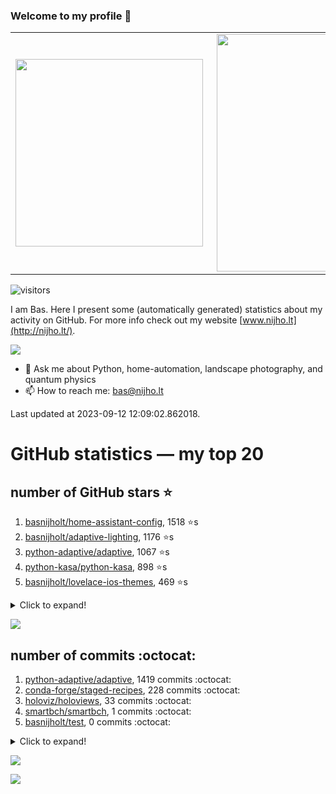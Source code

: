 ### Welcome to my profile 👋

<center>
  <table>
    <tr>
        <td><img width="300px" align="left" src="https://github-readme-stats.vercel.app/api/top-langs/?username=basnijholt&hide=TeX,Jupyter%20Notebook&layout=compact&theme=radical" /></td>
        <td><img align='right' src="https://github-readme-stats.vercel.app/api?username=basnijholt&show_icons=true&theme=radical" width="380"></td>
    </tr>
  </table>
</center>

![visitors](https://visitor-badge.glitch.me/badge?page_id=basnijholt.visitor-badge)

I am Bas. Here I present some (automatically generated) statistics about my activity on GitHub. For more info check out my website [www.nijho.lt](http://nijho.lt/).

![](https://www.nijho.lt/authors/admin/avatar_hu9e60e4b9bc120dfb6a666009f2878da6_182107_250x250_fill_q90_lanczos_center.jpg)

- 💬 Ask me about Python, home-automation, landscape photography, and quantum physics
- 📫 How to reach me: bas@nijho.lt

Last updated at 2023-09-12 12:09:02.862018.

# GitHub statistics — my top 20

## number of GitHub stars ⭐️

1. [basnijholt/home-assistant-config](https://github.com/basnijholt/home-assistant-config/), 1518 ⭐️s
2. [basnijholt/adaptive-lighting](https://github.com/basnijholt/adaptive-lighting/), 1176 ⭐️s
3. [python-adaptive/adaptive](https://github.com/python-adaptive/adaptive/), 1067 ⭐️s
4. [python-kasa/python-kasa](https://github.com/python-kasa/python-kasa/), 898 ⭐️s
5. [basnijholt/lovelace-ios-themes](https://github.com/basnijholt/lovelace-ios-themes/), 469 ⭐️s
<details><summary>Click to expand!</summary>

6. [basnijholt/lovelace-ios-dark-mode-theme](https://github.com/basnijholt/lovelace-ios-dark-mode-theme/), 422 ⭐️s
7. [basnijholt/miflora](https://github.com/basnijholt/miflora/), 359 ⭐️s
8. [basnijholt/rsync-time-machine.py](https://github.com/basnijholt/rsync-time-machine.py/), 340 ⭐️s
9. [topocm/topocm_content](https://github.com/topocm/topocm_content/), 247 ⭐️s
10. [basnijholt/home-assistant-streamdeck-yaml](https://github.com/basnijholt/home-assistant-streamdeck-yaml/), 137 ⭐️s
11. [basnijholt/home-assistant-macbook-touch-bar](https://github.com/basnijholt/home-assistant-macbook-touch-bar/), 92 ⭐️s
12. [basnijholt/markdown-code-runner](https://github.com/basnijholt/markdown-code-runner/), 76 ⭐️s
13. [kwant-project/kwant](https://github.com/kwant-project/kwant/), 75 ⭐️s
14. [basnijholt/home-assistant-streamdeck-yaml-addon](https://github.com/basnijholt/home-assistant-streamdeck-yaml-addon/), 47 ⭐️s
15. [basnijholt/aiokef](https://github.com/basnijholt/aiokef/), 32 ⭐️s
16. [basnijholt/thesis-cover](https://github.com/basnijholt/thesis-cover/), 26 ⭐️s
17. [basnijholt/adaptive-scheduler](https://github.com/basnijholt/adaptive-scheduler/), 21 ⭐️s
18. [basnijholt/instacron](https://github.com/basnijholt/instacron/), 20 ⭐️s
19. [basnijholt/addon-otmonitor](https://github.com/basnijholt/addon-otmonitor/), 15 ⭐️s
20. [kwant-project/kwant-tutorial-2016](https://github.com/kwant-project/kwant-tutorial-2016/), 14 ⭐️s

</details>

![](https://github.com/basnijholt/basnijholt/raw/main/stars_over_time.png)

## number of commits :octocat:

1. [python-adaptive/adaptive](https://github.com/python-adaptive/adaptive/), 1419 commits :octocat:
2. [conda-forge/staged-recipes](https://github.com/conda-forge/staged-recipes/), 228 commits :octocat:
3. [holoviz/holoviews](https://github.com/holoviz/holoviews/), 33 commits :octocat:
4. [smartbch/smartbch](https://github.com/smartbch/smartbch/), 1 commits :octocat:
5. [basnijholt/test](https://github.com/basnijholt/test/), 0 commits :octocat:
<details><summary>Click to expand!</summary>

6. [basnijholt/zigzag-majoranas](https://github.com/basnijholt/zigzag-majoranas/), 0 commits :octocat:
7. [PiotrMachowski/lovelace-xiaomi-vacuum-map-card](https://github.com/PiotrMachowski/lovelace-xiaomi-vacuum-map-card/), 0 commits :octocat:
8. [hacs/default](https://github.com/hacs/default/), 0 commits :octocat:
9. [hassio-addons/addon-jupyterlab](https://github.com/hassio-addons/addon-jupyterlab/), 0 commits :octocat:
10. [basnijholt/psychedelic-data-science](https://github.com/basnijholt/psychedelic-data-science/), 0 commits :octocat:
11. [sseemayer/qstat-pretty](https://github.com/sseemayer/qstat-pretty/), 0 commits :octocat:
12. [kalkih/mini-media-player](https://github.com/kalkih/mini-media-player/), 0 commits :octocat:
13. [conda-forge/sshtunnel-feedstock](https://github.com/conda-forge/sshtunnel-feedstock/), 0 commits :octocat:
14. [basnijholt/nanowire-qpc-spectrum](https://github.com/basnijholt/nanowire-qpc-spectrum/), 0 commits :octocat:
15. [Koenkk/zigbee2mqtt](https://github.com/Koenkk/zigbee2mqtt/), 0 commits :octocat:
16. [conda-forge/opencensus-ext-azure-feedstock](https://github.com/conda-forge/opencensus-ext-azure-feedstock/), 0 commits :octocat:
17. [ramonhagenaars/nptyping](https://github.com/ramonhagenaars/nptyping/), 0 commits :octocat:
18. [starship/starship](https://github.com/starship/starship/), 0 commits :octocat:
19. [microsoft/aiida-dynamic-workflows](https://github.com/microsoft/aiida-dynamic-workflows/), 0 commits :octocat:
20. [Christophe31/screenutils](https://github.com/Christophe31/screenutils/), 0 commits :octocat:

</details>

![](https://github.com/basnijholt/basnijholt/raw/main/commits_per_hour.png)

![](https://github.com/basnijholt/basnijholt/raw/main/commits_per_weekday.png)

